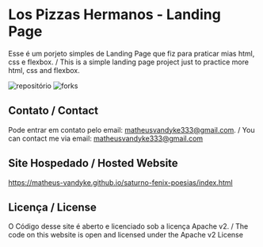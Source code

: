 # Los Pizzas Hermanos - Landing Page

Esse é um porjeto simples de Landing Page que fiz para praticar mias html, css e flexbox. / This is a simple landing page project just to practice more html, css and flexbox.


![repositório](https://img.shields.io/github/repo-size/matheus-vandyke/saturno-fenix-poesias-blog) ![forks](https://img.shields.io/github/forks/matheus-vandyke/saturno-fenix-poesias-blog?style=social)

## Contato / Contact

Pode entrar em contato pelo email: matheusvandyke333@gmail.com. / You can contact me via email: matheusvandyke333@gmail.com

## Site Hospedado / Hosted Website

https://matheus-vandyke.github.io/saturno-fenix-poesias/index.html

## Licença / License

O Código desse site é aberto e licenciado sob a licença Apache v2. / The code on this website is open and licensed under the Apache v2 License